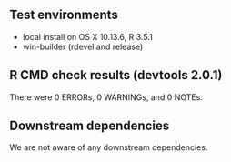 ## Test environments
* local install on OS X 10.13.6, R 3.5.1
* win-builder (rdevel and release)

## R CMD check results (devtools 2.0.1)
There were 0 ERRORs, 0 WARNINGs, and 0 NOTEs.

## Downstream dependencies
We are not aware of any downstream dependencies.
